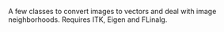 A few classes to convert images to vectors and deal with image neighborhoods. Requires ITK, Eigen and FLinalg.